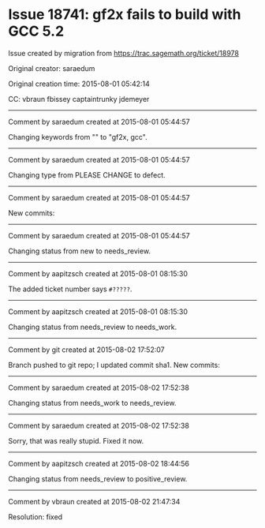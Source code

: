 # Issue 18741: gf2x fails to build with GCC 5.2

Issue created by migration from https://trac.sagemath.org/ticket/18978

Original creator: saraedum

Original creation time: 2015-08-01 05:42:14

CC:  vbraun fbissey captaintrunky jdemeyer




---

Comment by saraedum created at 2015-08-01 05:44:57

Changing keywords from "" to "gf2x, gcc".


---

Comment by saraedum created at 2015-08-01 05:44:57

Changing type from PLEASE CHANGE to defect.


---

Comment by saraedum created at 2015-08-01 05:44:57

New commits:


---

Comment by saraedum created at 2015-08-01 05:44:57

Changing status from new to needs_review.


---

Comment by aapitzsch created at 2015-08-01 08:15:30

The added ticket number says `#?????`.


---

Comment by aapitzsch created at 2015-08-01 08:15:30

Changing status from needs_review to needs_work.


---

Comment by git created at 2015-08-02 17:52:07

Branch pushed to git repo; I updated commit sha1. New commits:


---

Comment by saraedum created at 2015-08-02 17:52:38

Changing status from needs_work to needs_review.


---

Comment by saraedum created at 2015-08-02 17:52:38

Sorry, that was really stupid. Fixed it now.


---

Comment by aapitzsch created at 2015-08-02 18:44:56

Changing status from needs_review to positive_review.


---

Comment by vbraun created at 2015-08-02 21:47:34

Resolution: fixed
